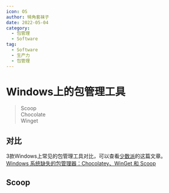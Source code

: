 ```yaml
---
icon: OS
author: 犄角套袜子
date: 2022-05-04
category:
  - 包管理
  - Software
tag:
  - Software
  - 生产力
  - 包管理
---
```


# Windows上的包管理工具

> Scoop  
> Chocolate  
> Winget

## 对比

3款Windows上常见的包管理工具对比，可以查看[少数派](https://sspai.com/)的这篇文章。  
[Windows 系统缺失的包管理器：Chocolatey、WinGet 和 Scoop](https://sspai.com/post/65933)

## Scoop
